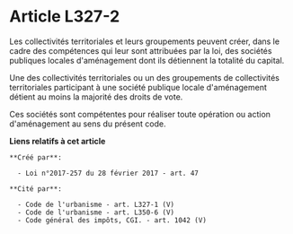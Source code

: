 # Article L327-2

Les collectivités territoriales et leurs groupements peuvent créer, dans  le cadre des compétences qui leur sont attribuées
par la loi, des  sociétés publiques locales d'aménagement dont ils détiennent la totalité  du capital. 

Une des collectivités territoriales  ou un des groupements de collectivités territoriales participant à une  société publique
locale d'aménagement détient au moins la majorité des  droits de vote. 

Ces sociétés sont compétentes pour réaliser toute opération ou action d'aménagement au sens du présent code.

**Liens relatifs à cet article**

	**Créé par**:

	  - Loi n°2017-257 du 28 février 2017 - art. 47

	**Cité par**:

	  - Code de l'urbanisme - art. L327-1 (V)
	  - Code de l'urbanisme - art. L350-6 (V)
	  - Code général des impôts, CGI. - art. 1042 (V)
